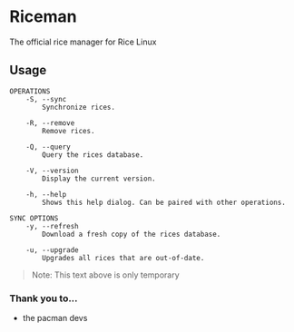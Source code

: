 # Riceman

The official rice manager for Rice Linux

## Usage

```
OPERATIONS
    -S, --sync
        Synchronize rices. 
    
    -R, --remove
        Remove rices.
    
    -Q, --query
        Query the rices database.

    -V, --version
        Display the current version.
    
    -h, --help
        Shows this help dialog. Can be paired with other operations.

SYNC OPTIONS
    -y, --refresh
        Download a fresh copy of the rices database.
    
    -u, --upgrade
        Upgrades all rices that are out-of-date.

```

> Note: This text above is only temporary

### Thank you to...

- the pacman devs